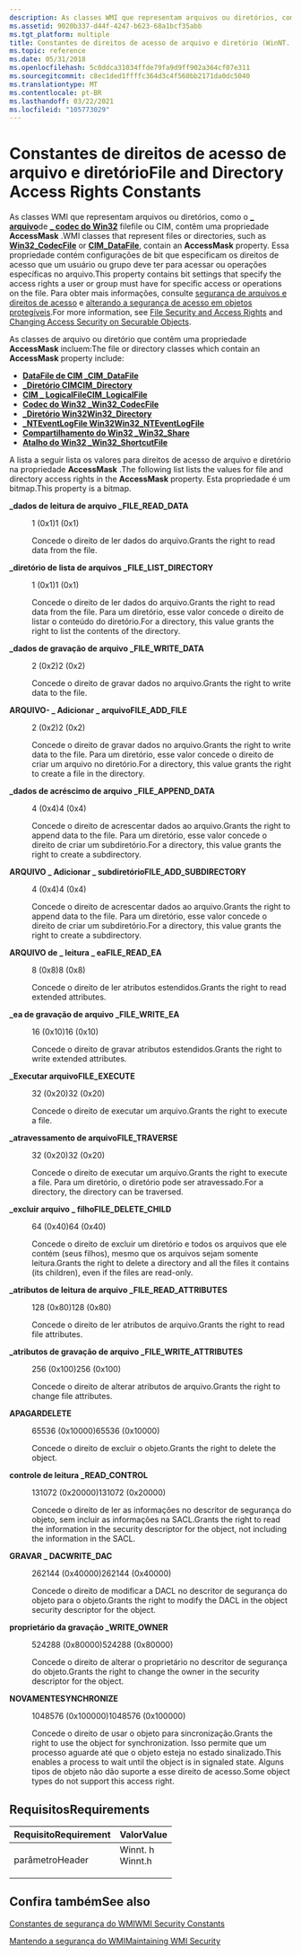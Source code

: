 ```yaml
---
description: As classes WMI que representam arquivos ou diretórios, como o arquivo de codec do Win32 filefile \_ ou CIM \_ , contêm uma propriedade AccessMask.
ms.assetid: 9020b337-d44f-4247-b623-68a1bcf35abb
ms.tgt_platform: multiple
title: Constantes de direitos de acesso de arquivo e diretório (WinNT. h)
ms.topic: reference
ms.date: 05/31/2018
ms.openlocfilehash: 5c0ddca31034ffde79fa9d9ff902a364cf07e311
ms.sourcegitcommit: c8ec1ded1ffffc364d3c4f560bb2171da0dc5040
ms.translationtype: MT
ms.contentlocale: pt-BR
ms.lasthandoff: 03/22/2021
ms.locfileid: "105773029"
---
```

# <a name="file-and-directory-access-rights-constants"></a><span data-ttu-id="4fc8f-103">Constantes de direitos de acesso de arquivo e diretório</span><span class="sxs-lookup"><span data-stu-id="4fc8f-103">File and Directory Access Rights Constants</span></span>

<span data-ttu-id="4fc8f-104">As classes WMI que representam arquivos ou diretórios, como o [**\_ arquivo**](/windows/desktop/CIMWin32Prov/cim-datafile)de [**\_ codec do Win32**](/windows/desktop/CIMWin32Prov/win32-codecfile) filefile ou CIM, contêm uma propriedade **AccessMask** .</span><span class="sxs-lookup"><span data-stu-id="4fc8f-104">WMI classes that represent files or directories, such as [**Win32\_CodecFile**](/windows/desktop/CIMWin32Prov/win32-codecfile) or [**CIM\_DataFile**](/windows/desktop/CIMWin32Prov/cim-datafile), contain an **AccessMask** property.</span></span> <span data-ttu-id="4fc8f-105">Essa propriedade contém configurações de bit que especificam os direitos de acesso que um usuário ou grupo deve ter para acessar ou operações específicas no arquivo.</span><span class="sxs-lookup"><span data-stu-id="4fc8f-105">This property contains bit settings that specify the access rights a user or group must have for specific access or operations on the file.</span></span> <span data-ttu-id="4fc8f-106">Para obter mais informações, consulte [segurança de arquivos e direitos de acesso](/windows/desktop/FileIO/file-security-and-access-rights) e [alterando a segurança de acesso em objetos protegíveis](changing-access-security-on-securable-objects.md).</span><span class="sxs-lookup"><span data-stu-id="4fc8f-106">For more information, see [File Security and Access Rights](/windows/desktop/FileIO/file-security-and-access-rights) and [Changing Access Security on Securable Objects](changing-access-security-on-securable-objects.md).</span></span>

<span data-ttu-id="4fc8f-107">As classes de arquivo ou diretório que contêm uma propriedade **AccessMask** incluem:</span><span class="sxs-lookup"><span data-stu-id="4fc8f-107">The file or directory classes which contain an **AccessMask** property include:</span></span>

-   [<span data-ttu-id="4fc8f-108">**DataFile de CIM \_**</span><span class="sxs-lookup"><span data-stu-id="4fc8f-108">**CIM\_DataFile**</span></span>](/windows/desktop/CIMWin32Prov/cim-datafile)
-   [<span data-ttu-id="4fc8f-109">**\_Diretório CIM**</span><span class="sxs-lookup"><span data-stu-id="4fc8f-109">**CIM\_Directory**</span></span>](/windows/desktop/CIMWin32Prov/cim-directory)
-   [<span data-ttu-id="4fc8f-110">**CIM \_ LogicalFile**</span><span class="sxs-lookup"><span data-stu-id="4fc8f-110">**CIM\_LogicalFile**</span></span>](/windows/desktop/CIMWin32Prov/cim-logicalfile)
-   [<span data-ttu-id="4fc8f-111">**Codec do Win32 \_**</span><span class="sxs-lookup"><span data-stu-id="4fc8f-111">**Win32\_CodecFile**</span></span>](/windows/desktop/CIMWin32Prov/win32-codecfile)
-   [<span data-ttu-id="4fc8f-112">**\_Diretório Win32**</span><span class="sxs-lookup"><span data-stu-id="4fc8f-112">**Win32\_Directory**</span></span>](/windows/desktop/CIMWin32Prov/win32-directory)
-   <span data-ttu-id="4fc8f-113">[**\_NTEventLogFile Win32**](/previous-versions/windows/desktop/legacy/aa394225(v=vs.85))</span><span class="sxs-lookup"><span data-stu-id="4fc8f-113">[**Win32\_NTEventLogFile**](/previous-versions/windows/desktop/legacy/aa394225(v=vs.85))</span></span>
-   [<span data-ttu-id="4fc8f-114">**Compartilhamento do Win32 \_**</span><span class="sxs-lookup"><span data-stu-id="4fc8f-114">**Win32\_Share**</span></span>](/windows/desktop/CIMWin32Prov/win32-share)
-   [<span data-ttu-id="4fc8f-115">**Atalho do Win32 \_**</span><span class="sxs-lookup"><span data-stu-id="4fc8f-115">**Win32\_ShortcutFile**</span></span>](/windows/desktop/CIMWin32Prov/win32-shortcutfile)

<span data-ttu-id="4fc8f-116">A lista a seguir lista os valores para direitos de acesso de arquivo e diretório na propriedade **AccessMask** .</span><span class="sxs-lookup"><span data-stu-id="4fc8f-116">The following list lists the values for file and directory access rights in the **AccessMask** property.</span></span> <span data-ttu-id="4fc8f-117">Esta propriedade é um bitmap.</span><span class="sxs-lookup"><span data-stu-id="4fc8f-117">This property is a bitmap.</span></span>

<dl> <dt>

<span data-ttu-id="4fc8f-118"><span id="FILE_READ_DATA"></span><span id="file_read_data"></span>**\_dados de leitura de arquivo \_**</span><span class="sxs-lookup"><span data-stu-id="4fc8f-118"><span id="FILE_READ_DATA"></span><span id="file_read_data"></span>**FILE\_READ\_DATA**</span></span>
</dt> <dd> <dl> <dt>

<span data-ttu-id="4fc8f-119">1 (0x1)</span><span class="sxs-lookup"><span data-stu-id="4fc8f-119">1 (0x1)</span></span>
</dt> <dt>



<span data-ttu-id="4fc8f-120">Concede o direito de ler dados do arquivo.</span><span class="sxs-lookup"><span data-stu-id="4fc8f-120">Grants the right to read data from the file.</span></span>


</dt> </dl> </dd> <dt>

<span data-ttu-id="4fc8f-121"><span id="FILE_LIST_DIRECTORY"></span><span id="file_list_directory"></span>**\_diretório de lista de arquivos \_**</span><span class="sxs-lookup"><span data-stu-id="4fc8f-121"><span id="FILE_LIST_DIRECTORY"></span><span id="file_list_directory"></span>**FILE\_LIST\_DIRECTORY**</span></span>
</dt> <dd> <dl> <dt>

<span data-ttu-id="4fc8f-122">1 (0x1)</span><span class="sxs-lookup"><span data-stu-id="4fc8f-122">1 (0x1)</span></span>
</dt> <dt>



<span data-ttu-id="4fc8f-123">Concede o direito de ler dados do arquivo.</span><span class="sxs-lookup"><span data-stu-id="4fc8f-123">Grants the right to read data from the file.</span></span> <span data-ttu-id="4fc8f-124">Para um diretório, esse valor concede o direito de listar o conteúdo do diretório.</span><span class="sxs-lookup"><span data-stu-id="4fc8f-124">For a directory, this value grants the right to list the contents of the directory.</span></span>


</dt> </dl> </dd> <dt>

<span data-ttu-id="4fc8f-125"><span id="FILE_WRITE_DATA"></span><span id="file_write_data"></span>**\_dados de gravação de arquivo \_**</span><span class="sxs-lookup"><span data-stu-id="4fc8f-125"><span id="FILE_WRITE_DATA"></span><span id="file_write_data"></span>**FILE\_WRITE\_DATA**</span></span>
</dt> <dd> <dl> <dt>

<span data-ttu-id="4fc8f-126">2 (0x2)</span><span class="sxs-lookup"><span data-stu-id="4fc8f-126">2 (0x2)</span></span>
</dt> <dt>



<span data-ttu-id="4fc8f-127">Concede o direito de gravar dados no arquivo.</span><span class="sxs-lookup"><span data-stu-id="4fc8f-127">Grants the right to write data to the file.</span></span>


</dt> </dl> </dd> <dt>

<span data-ttu-id="4fc8f-128"><span id="FILE_ADD_FILE"></span><span id="file_add_file"></span>**ARQUIVO- \_ Adicionar \_ arquivo**</span><span class="sxs-lookup"><span data-stu-id="4fc8f-128"><span id="FILE_ADD_FILE"></span><span id="file_add_file"></span>**FILE\_ADD\_FILE**</span></span>
</dt> <dd> <dl> <dt>

<span data-ttu-id="4fc8f-129">2 (0x2)</span><span class="sxs-lookup"><span data-stu-id="4fc8f-129">2 (0x2)</span></span>
</dt> <dt>



<span data-ttu-id="4fc8f-130">Concede o direito de gravar dados no arquivo.</span><span class="sxs-lookup"><span data-stu-id="4fc8f-130">Grants the right to write data to the file.</span></span> <span data-ttu-id="4fc8f-131">Para um diretório, esse valor concede o direito de criar um arquivo no diretório.</span><span class="sxs-lookup"><span data-stu-id="4fc8f-131">For a directory, this value grants the right to create a file in the directory.</span></span>


</dt> </dl> </dd> <dt>

<span data-ttu-id="4fc8f-132"><span id="FILE_APPEND_DATA"></span><span id="file_append_data"></span>**\_dados de acréscimo de arquivo \_**</span><span class="sxs-lookup"><span data-stu-id="4fc8f-132"><span id="FILE_APPEND_DATA"></span><span id="file_append_data"></span>**FILE\_APPEND\_DATA**</span></span>
</dt> <dd> <dl> <dt>

<span data-ttu-id="4fc8f-133">4 (0x4)</span><span class="sxs-lookup"><span data-stu-id="4fc8f-133">4 (0x4)</span></span>
</dt> <dt>



<span data-ttu-id="4fc8f-134">Concede o direito de acrescentar dados ao arquivo.</span><span class="sxs-lookup"><span data-stu-id="4fc8f-134">Grants the right to append data to the file.</span></span> <span data-ttu-id="4fc8f-135">Para um diretório, esse valor concede o direito de criar um subdiretório.</span><span class="sxs-lookup"><span data-stu-id="4fc8f-135">For a directory, this value grants the right to create a subdirectory.</span></span>


</dt> </dl> </dd> <dt>

<span data-ttu-id="4fc8f-136"><span id="FILE_ADD_SUBDIRECTORY"></span><span id="file_add_subdirectory"></span>**ARQUIVO \_ Adicionar \_ subdiretório**</span><span class="sxs-lookup"><span data-stu-id="4fc8f-136"><span id="FILE_ADD_SUBDIRECTORY"></span><span id="file_add_subdirectory"></span>**FILE\_ADD\_SUBDIRECTORY**</span></span>
</dt> <dd> <dl> <dt>

<span data-ttu-id="4fc8f-137">4 (0x4)</span><span class="sxs-lookup"><span data-stu-id="4fc8f-137">4 (0x4)</span></span>
</dt> <dt>



<span data-ttu-id="4fc8f-138">Concede o direito de acrescentar dados ao arquivo.</span><span class="sxs-lookup"><span data-stu-id="4fc8f-138">Grants the right to append data to the file.</span></span> <span data-ttu-id="4fc8f-139">Para um diretório, esse valor concede o direito de criar um subdiretório.</span><span class="sxs-lookup"><span data-stu-id="4fc8f-139">For a directory, this value grants the right to create a subdirectory.</span></span>


</dt> </dl> </dd> <dt>

<span data-ttu-id="4fc8f-140"><span id="FILE_READ_EA"></span><span id="file_read_ea"></span>**ARQUIVO de \_ leitura \_ ea**</span><span class="sxs-lookup"><span data-stu-id="4fc8f-140"><span id="FILE_READ_EA"></span><span id="file_read_ea"></span>**FILE\_READ\_EA**</span></span>
</dt> <dd> <dl> <dt>

<span data-ttu-id="4fc8f-141">8 (0x8)</span><span class="sxs-lookup"><span data-stu-id="4fc8f-141">8 (0x8)</span></span>
</dt> <dt>



<span data-ttu-id="4fc8f-142">Concede o direito de ler atributos estendidos.</span><span class="sxs-lookup"><span data-stu-id="4fc8f-142">Grants the right to read extended attributes.</span></span>


</dt> </dl> </dd> <dt>

<span data-ttu-id="4fc8f-143"><span id="FILE_WRITE_EA"></span><span id="file_write_ea"></span>**\_ea de gravação de arquivo \_**</span><span class="sxs-lookup"><span data-stu-id="4fc8f-143"><span id="FILE_WRITE_EA"></span><span id="file_write_ea"></span>**FILE\_WRITE\_EA**</span></span>
</dt> <dd> <dl> <dt>

<span data-ttu-id="4fc8f-144">16 (0x10)</span><span class="sxs-lookup"><span data-stu-id="4fc8f-144">16 (0x10)</span></span>
</dt> <dt>



<span data-ttu-id="4fc8f-145">Concede o direito de gravar atributos estendidos.</span><span class="sxs-lookup"><span data-stu-id="4fc8f-145">Grants the right to write extended attributes.</span></span>


</dt> </dl> </dd> <dt>

<span data-ttu-id="4fc8f-146"><span id="FILE_EXECUTE"></span><span id="file_execute"></span>**\_Executar arquivo**</span><span class="sxs-lookup"><span data-stu-id="4fc8f-146"><span id="FILE_EXECUTE"></span><span id="file_execute"></span>**FILE\_EXECUTE**</span></span>
</dt> <dd> <dl> <dt>

<span data-ttu-id="4fc8f-147">32 (0x20)</span><span class="sxs-lookup"><span data-stu-id="4fc8f-147">32 (0x20)</span></span>
</dt> <dt>



<span data-ttu-id="4fc8f-148">Concede o direito de executar um arquivo.</span><span class="sxs-lookup"><span data-stu-id="4fc8f-148">Grants the right to execute a file.</span></span>


</dt> </dl> </dd> <dt>

<span data-ttu-id="4fc8f-149"><span id="FILE_TRAVERSE"></span><span id="file_traverse"></span>**\_atravessamento de arquivo**</span><span class="sxs-lookup"><span data-stu-id="4fc8f-149"><span id="FILE_TRAVERSE"></span><span id="file_traverse"></span>**FILE\_TRAVERSE**</span></span>
</dt> <dd> <dl> <dt>

<span data-ttu-id="4fc8f-150">32 (0x20)</span><span class="sxs-lookup"><span data-stu-id="4fc8f-150">32 (0x20)</span></span>
</dt> <dt>



<span data-ttu-id="4fc8f-151">Concede o direito de executar um arquivo.</span><span class="sxs-lookup"><span data-stu-id="4fc8f-151">Grants the right to execute a file.</span></span> <span data-ttu-id="4fc8f-152">Para um diretório, o diretório pode ser atravessado.</span><span class="sxs-lookup"><span data-stu-id="4fc8f-152">For a directory, the directory can be traversed.</span></span>


</dt> </dl> </dd> <dt>

<span data-ttu-id="4fc8f-153"><span id="FILE_DELETE_CHILD"></span><span id="file_delete_child"></span>**\_excluir arquivo \_ filho**</span><span class="sxs-lookup"><span data-stu-id="4fc8f-153"><span id="FILE_DELETE_CHILD"></span><span id="file_delete_child"></span>**FILE\_DELETE\_CHILD**</span></span>
</dt> <dd> <dl> <dt>

<span data-ttu-id="4fc8f-154">64 (0x40)</span><span class="sxs-lookup"><span data-stu-id="4fc8f-154">64 (0x40)</span></span>
</dt> <dt>



<span data-ttu-id="4fc8f-155">Concede o direito de excluir um diretório e todos os arquivos que ele contém (seus filhos), mesmo que os arquivos sejam somente leitura.</span><span class="sxs-lookup"><span data-stu-id="4fc8f-155">Grants the right to delete a directory and all the files it contains (its children), even if the files are read-only.</span></span>


</dt> </dl> </dd> <dt>

<span data-ttu-id="4fc8f-156"><span id="FILE_READ_ATTRIBUTES"></span><span id="file_read_attributes"></span>**\_atributos de leitura de arquivo \_**</span><span class="sxs-lookup"><span data-stu-id="4fc8f-156"><span id="FILE_READ_ATTRIBUTES"></span><span id="file_read_attributes"></span>**FILE\_READ\_ATTRIBUTES**</span></span>
</dt> <dd> <dl> <dt>

<span data-ttu-id="4fc8f-157">128 (0x80)</span><span class="sxs-lookup"><span data-stu-id="4fc8f-157">128 (0x80)</span></span>
</dt> <dt>



<span data-ttu-id="4fc8f-158">Concede o direito de ler atributos de arquivo.</span><span class="sxs-lookup"><span data-stu-id="4fc8f-158">Grants the right to read file attributes.</span></span>


</dt> </dl> </dd> <dt>

<span data-ttu-id="4fc8f-159"><span id="FILE_WRITE_ATTRIBUTES"></span><span id="file_write_attributes"></span>**\_atributos de gravação de arquivo \_**</span><span class="sxs-lookup"><span data-stu-id="4fc8f-159"><span id="FILE_WRITE_ATTRIBUTES"></span><span id="file_write_attributes"></span>**FILE\_WRITE\_ATTRIBUTES**</span></span>
</dt> <dd> <dl> <dt>

<span data-ttu-id="4fc8f-160">256 (0x100)</span><span class="sxs-lookup"><span data-stu-id="4fc8f-160">256 (0x100)</span></span>
</dt> <dt>



<span data-ttu-id="4fc8f-161">Concede o direito de alterar atributos de arquivo.</span><span class="sxs-lookup"><span data-stu-id="4fc8f-161">Grants the right to change file attributes.</span></span>


</dt> </dl> </dd> <dt>

<span data-ttu-id="4fc8f-162"><span id="DELETE"></span><span id="delete"></span>**APAGAR**</span><span class="sxs-lookup"><span data-stu-id="4fc8f-162"><span id="DELETE"></span><span id="delete"></span>**DELETE**</span></span>
</dt> <dd> <dl> <dt>

<span data-ttu-id="4fc8f-163">65536 (0x10000)</span><span class="sxs-lookup"><span data-stu-id="4fc8f-163">65536 (0x10000)</span></span>
</dt> <dt>



<span data-ttu-id="4fc8f-164">Concede o direito de excluir o objeto.</span><span class="sxs-lookup"><span data-stu-id="4fc8f-164">Grants the right to delete the object.</span></span>


</dt> </dl> </dd> <dt>

<span data-ttu-id="4fc8f-165"><span id="READ_CONTROL"></span><span id="read_control"></span>**controle de leitura \_**</span><span class="sxs-lookup"><span data-stu-id="4fc8f-165"><span id="READ_CONTROL"></span><span id="read_control"></span>**READ\_CONTROL**</span></span>
</dt> <dd> <dl> <dt>

<span data-ttu-id="4fc8f-166">131072 (0x20000)</span><span class="sxs-lookup"><span data-stu-id="4fc8f-166">131072 (0x20000)</span></span>
</dt> <dt>



<span data-ttu-id="4fc8f-167">Concede o direito de ler as informações no descritor de segurança do objeto, sem incluir as informações na SACL.</span><span class="sxs-lookup"><span data-stu-id="4fc8f-167">Grants the right to read the information in the security descriptor for the object, not including the information in the SACL.</span></span>


</dt> </dl> </dd> <dt>

<span data-ttu-id="4fc8f-168"><span id="WRITE_DAC"></span><span id="write_dac"></span>**GRAVAR \_ DAC**</span><span class="sxs-lookup"><span data-stu-id="4fc8f-168"><span id="WRITE_DAC"></span><span id="write_dac"></span>**WRITE\_DAC**</span></span>
</dt> <dd> <dl> <dt>

<span data-ttu-id="4fc8f-169">262144 (0x40000)</span><span class="sxs-lookup"><span data-stu-id="4fc8f-169">262144 (0x40000)</span></span>
</dt> <dt>



<span data-ttu-id="4fc8f-170">Concede o direito de modificar a DACL no descritor de segurança do objeto para o objeto.</span><span class="sxs-lookup"><span data-stu-id="4fc8f-170">Grants the right to modify the DACL in the object security descriptor for the object.</span></span>


</dt> </dl> </dd> <dt>

<span data-ttu-id="4fc8f-171"><span id="WRITE_OWNER"></span><span id="write_owner"></span>**proprietário da gravação \_**</span><span class="sxs-lookup"><span data-stu-id="4fc8f-171"><span id="WRITE_OWNER"></span><span id="write_owner"></span>**WRITE\_OWNER**</span></span>
</dt> <dd> <dl> <dt>

<span data-ttu-id="4fc8f-172">524288 (0x80000)</span><span class="sxs-lookup"><span data-stu-id="4fc8f-172">524288 (0x80000)</span></span>
</dt> <dt>



<span data-ttu-id="4fc8f-173">Concede o direito de alterar o proprietário no descritor de segurança do objeto.</span><span class="sxs-lookup"><span data-stu-id="4fc8f-173">Grants the right to change the owner in the security descriptor for the object.</span></span>


</dt> </dl> </dd> <dt>

<span data-ttu-id="4fc8f-174"><span id="SYNCHRONIZE"></span><span id="synchronize"></span>**NOVAMENTE**</span><span class="sxs-lookup"><span data-stu-id="4fc8f-174"><span id="SYNCHRONIZE"></span><span id="synchronize"></span>**SYNCHRONIZE**</span></span>
</dt> <dd> <dl> <dt>

<span data-ttu-id="4fc8f-175">1048576 (0x100000)</span><span class="sxs-lookup"><span data-stu-id="4fc8f-175">1048576 (0x100000)</span></span>
</dt> <dt>



<span data-ttu-id="4fc8f-176">Concede o direito de usar o objeto para sincronização.</span><span class="sxs-lookup"><span data-stu-id="4fc8f-176">Grants the right to use the object for synchronization.</span></span> <span data-ttu-id="4fc8f-177">Isso permite que um processo aguarde até que o objeto esteja no estado sinalizado.</span><span class="sxs-lookup"><span data-stu-id="4fc8f-177">This enables a process to wait until the object is in signaled state.</span></span> <span data-ttu-id="4fc8f-178">Alguns tipos de objeto não dão suporte a esse direito de acesso.</span><span class="sxs-lookup"><span data-stu-id="4fc8f-178">Some object types do not support this access right.</span></span>


</dt> </dl> </dd> </dl>

## <a name="requirements"></a><span data-ttu-id="4fc8f-179">Requisitos</span><span class="sxs-lookup"><span data-stu-id="4fc8f-179">Requirements</span></span>



| <span data-ttu-id="4fc8f-180">Requisito</span><span class="sxs-lookup"><span data-stu-id="4fc8f-180">Requirement</span></span> | <span data-ttu-id="4fc8f-181">Valor</span><span class="sxs-lookup"><span data-stu-id="4fc8f-181">Value</span></span> |
|-------------------|------------------------------------------------------------------------------------|
| <span data-ttu-id="4fc8f-182">parâmetro</span><span class="sxs-lookup"><span data-stu-id="4fc8f-182">Header</span></span><br/> | <dl> <span data-ttu-id="4fc8f-183"><dt>Winnt. h</dt></span><span class="sxs-lookup"><span data-stu-id="4fc8f-183"><dt>Winnt.h</dt></span></span> </dl> |



## <a name="see-also"></a><span data-ttu-id="4fc8f-184">Confira também</span><span class="sxs-lookup"><span data-stu-id="4fc8f-184">See also</span></span>

<dl> <dt>

[<span data-ttu-id="4fc8f-185">Constantes de segurança do WMI</span><span class="sxs-lookup"><span data-stu-id="4fc8f-185">WMI Security Constants</span></span>](wmi-security-constants.md)
</dt> <dt>

[<span data-ttu-id="4fc8f-186">Mantendo a segurança do WMI</span><span class="sxs-lookup"><span data-stu-id="4fc8f-186">Maintaining WMI Security</span></span>](maintaining-wmi-security.md)
</dt> </dl>

 

